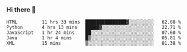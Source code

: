 ### Hi there 👋

<!--START_SECTION:waka-->
```text
HTML         11 hrs 33 mins  ███████████████▓░░░░░░░░░   62.08 % 
Python       4 hrs 13 mins   █████▓░░░░░░░░░░░░░░░░░░░   22.71 % 
JavaScript   1 hr 24 mins    ██░░░░░░░░░░░░░░░░░░░░░░░   07.60 % 
Java         1 hr 4 mins     █▒░░░░░░░░░░░░░░░░░░░░░░░   05.81 % 
XML          15 mins         ▒░░░░░░░░░░░░░░░░░░░░░░░░   01.38 % 
```
<!--END_SECTION:waka-->


<!--
**AnkelMauCastillo/AnkelMauCastillo** is a ✨ _special_ ✨ repository because its `README.md` (this file) appears on your GitHub profile.

Here are some ideas to get you started:

- 🔭 I’m currently working on ...
- 🌱 I’m currently learning ...
- 👯 I’m looking to collaborate on ...
- 🤔 I’m looking for help with ...
- 💬 Ask me about ...
- 📫 How to reach me: ...
- 😄 Pronouns: ...
- ⚡ Fun fact: ...
-->
